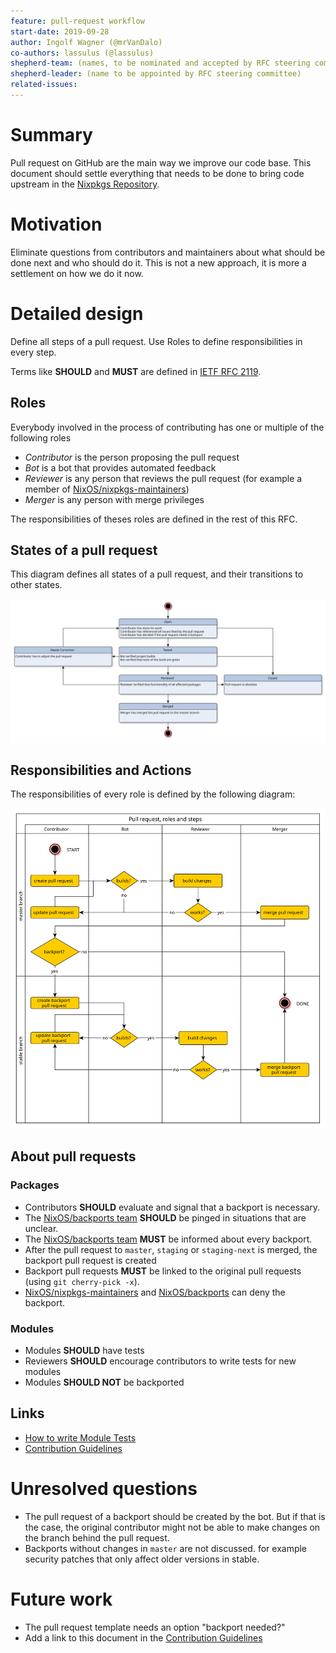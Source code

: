 ```yaml
---
feature: pull-request workflow
start-date: 2019-09-28
author: Ingolf Wagner (@mrVanDalo)
co-authors: lassulus (@lassulus)
shepherd-team: (names, to be nominated and accepted by RFC steering committee)
shepherd-leader: (name to be appointed by RFC steering committee)
related-issues: 
---
```


# Summary
[summary]: #summary

Pull request on GitHub are the main way we improve our code base.
This document should settle everything that needs to be done
to bring code upstream in the
[Nixpkgs Repository](https://github.com/nixos/nixpkgs/).

# Motivation
[motivation]: #motivation

Eliminate questions from contributors and maintainers
about what should be done next and who should do it.
This is not a new approach, it is more a settlement
on how we do it now.

# Detailed design
[design]: #detailed-design

Define all steps of a pull request.
Use Roles to define responsibilities in every step.

Terms like **SHOULD** and **MUST** are defined in 
[IETF RFC 2119](https://tools.ietf.org/html/rfc2119).

## Roles
[roles]: #roles

Everybody involved in the process of contributing has one or multiple
of the following roles

* *Contributor* is the person proposing the pull request
* *Bot* is a bot that provides automated feedback
* *Reviewer* is any person that reviews the pull request
  (for example a member of [NixOS/nixpkgs-maintainers](https://github.com/orgs/NixOS/teams/nixpkgs-maintainers))
* *Merger* is any person with merge privileges

The responsibilities of theses roles are defined in the rest of this RFC.

## States of a pull request
[state]:#states

This diagram defines all states of a pull request,
and their transitions to other states.

![pull-request state](0053-pull-request-workflow/pull-request-states.svg)

## Responsibilities and Actions
[responsibilities]:#responsibilities

The responsibilities of every role is defined by the following diagram:

![pull-request activity](0053-pull-request-workflow/pull-request-roles.svg)

## About pull requests

### Packages

* Contributors **SHOULD** evaluate and signal that a backport is necessary.
* The [NixOS/backports team](https://github.com/orgs/NixOS/teams/backports)
  **SHOULD** be pinged in situations that are unclear.
* The [NixOS/backports team](https://github.com/orgs/NixOS/teams/backports)
  **MUST** be informed about every backport.
* After the pull request to `master`, `staging` or `staging-next` is merged,
  the backport pull request is created
* Backport pull requests **MUST** be linked to the original pull requests (using `git cherry-pick -x`).
* [NixOS/nixpkgs-maintainers](https://github.com/orgs/NixOS/teams/nixpkgs-maintainers)
  and 
  [NixOS/backports](https://github.com/orgs/NixOS/teams/backports)
  can deny the backport.

### Modules

* Modules **SHOULD** have tests
* Reviewers **SHOULD** encourage contributors to write tests for new modules
* Modules **SHOULD NOT** be backported

## Links

* [How to write Module Tests](https://nixos.org/nixos/manual/index.html#sec-nixos-tests)
* [Contribution Guidelines](https://github.com/NixOS/nixpkgs/blob/master/.github/CONTRIBUTING.md)

# Unresolved questions
[unresolved]: #unresolved-questions

* The pull request of a backport should be created by the bot.
  But if that is the case, the original contributor might not be able
  to make changes on the branch behind the pull request.
* Backports without changes in `master` are not discussed.
  for example security patches that only affect older versions in stable.

# Future work
[future]: #future-work

* The pull request template needs an option "backport needed?"
* Add a link to this document in the 
  [Contribution Guidelines](https://github.com/NixOS/nixpkgs/blob/master/.github/CONTRIBUTING.md)
